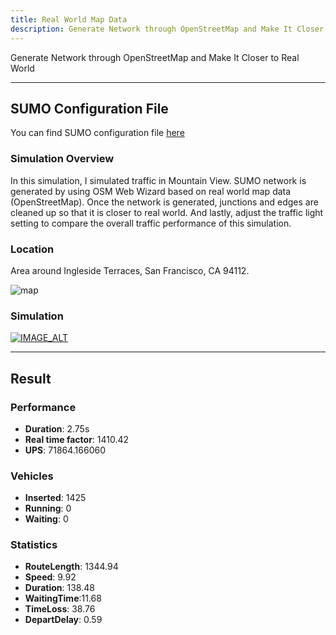 ```yaml
---
title: Real World Map Data
description: Generate Network through OpenStreetMap and Make It Closer to Real World
---
```


Generate Network through OpenStreetMap and Make It Closer to Real World

---

## SUMO Configuration File

You can find SUMO configuration file [here](https://github.com/zsy12345-54321/oaf-traffic-simulation-demo/tree/main/sumo/real-world)

### Simulation Overview

In this simulation, I simulated traffic in Mountain View. SUMO network is generated by using OSM Web Wizard based on real world map data (OpenStreetMap).
Once the network is generated, junctions and edges are cleaned up so that it is closer to real world.
And lastly, adjust the traffic light setting to compare the overall traffic performance of this simulation.


### Location

Area around Ingleside Terraces, San Francisco, CA 94112.

![map](https://postimg.cc/d7ZPf82L)

### Simulation

[![IMAGE_ALT](https://youtu.be/m02Ufum-r20/0.jpg)](https://youtu.be/m02Ufum-r20)

---

## Result

### Performance

 - **Duration**: 2.75s
 - **Real time factor**: 1410.42
 - **UPS**: 71864.166060


### Vehicles
 - **Inserted**: 1425
 - **Running**: 0
 - **Waiting**: 0

### Statistics
 - **RouteLength**: 1344.94
 - **Speed**: 9.92
 - **Duration**: 138.48
 - **WaitingTime**:11.68
 - **TimeLoss**: 38.76
 - **DepartDelay**: 0.59
